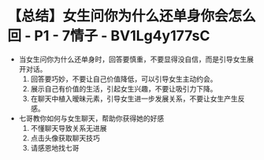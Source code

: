 # 【总结】女生问你为什么还单身你会怎么回 - P1 - 7情子 - BV1Lg4y177sC

-   当女生问你为什么还单身时，回答要慎重，不要显得没自信，而是引导女生展开对话。
    1.  回答要巧妙，不要让自己价值降低，可以引导女生主动约会。
    2.  展示自己有价值的生活，引起女生兴趣，不要让吸引力下降。
    3.  在聊天中植入暧昧元素，引导女生进一步发展关系，不要让女生产生反感。
-   七哥教你如何与女生聊天，帮助你获得她的好感
    1.  不懂聊天导致关系无进展
    2.  点击头像获取聊天技巧
    3.  请感恩地找七哥